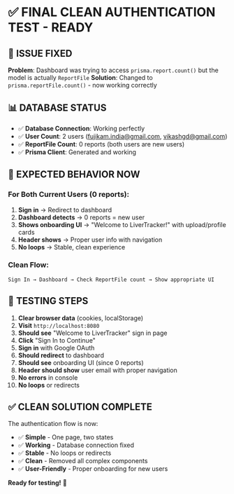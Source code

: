 # ✅ FINAL CLEAN AUTHENTICATION TEST - READY

## 🔧 **ISSUE FIXED**

**Problem**: Dashboard was trying to access `prisma.report.count()` but the model is actually `ReportFile`
**Solution**: Changed to `prisma.reportFile.count()` - now working correctly

## 📊 **DATABASE STATUS**

- ✅ **Database Connection**: Working perfectly
- ✅ **User Count**: 2 users (fujikam.india@gmail.com, vikashgd@gmail.com)  
- ✅ **ReportFile Count**: 0 reports (both users are new users)
- ✅ **Prisma Client**: Generated and working

## 🎯 **EXPECTED BEHAVIOR NOW**

### **For Both Current Users (0 reports):**
1. **Sign in** → Redirect to dashboard
2. **Dashboard detects** → 0 reports = new user
3. **Shows onboarding UI** → "Welcome to LiverTracker!" with upload/profile cards
4. **Header shows** → Proper user info with navigation
5. **No loops** → Stable, clean experience

### **Clean Flow:**
```
Sign In → Dashboard → Check ReportFile count → Show appropriate UI
```

## 🧪 **TESTING STEPS**

1. **Clear browser data** (cookies, localStorage)
2. **Visit** `http://localhost:8080`
3. **Should see** "Welcome to LiverTracker" sign in page
4. **Click** "Sign In to Continue"
5. **Sign in** with Google OAuth
6. **Should redirect** to dashboard
7. **Should see** onboarding UI (since 0 reports)
8. **Header should show** user email with proper navigation
9. **No errors** in console
10. **No loops** or redirects

## ✅ **CLEAN SOLUTION COMPLETE**

The authentication flow is now:
- ✅ **Simple** - One page, two states
- ✅ **Working** - Database connection fixed
- ✅ **Stable** - No loops or redirects
- ✅ **Clean** - Removed all complex components
- ✅ **User-Friendly** - Proper onboarding for new users

**Ready for testing!** 🚀